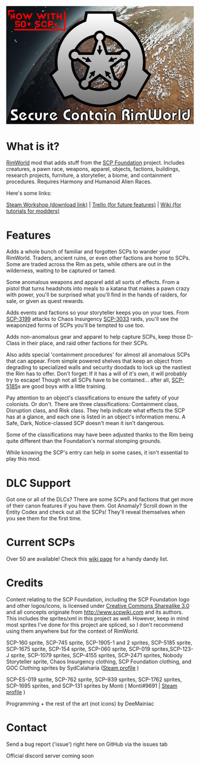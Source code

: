 <img src="About/Preview.png">

# What is it?

[RimWorld](https://store.steampowered.com/app/294100/RimWorld/) mod that adds stuff from the [SCP Foundation](http://www.scpwiki.com) project. Includes creatures, a pawn race, weapons, apparel, objects, factions, buildings, research projects, furniture, a storyteller, a biome, and containment procedures. Requires Harmony and Humanoid Alien Races.

Here's some links:

[Steam Workshop (download link)](https://steamcommunity.com/sharedfiles/filedetails/?id=2728183627) | [Trello (for future features)](https://trello.com/b/k7sHcryO/scr) | [Wiki (for tutorials for modders)](https://github.com/DeeMainiac/SCR_Mod/wiki)

# Features

Adds a whole bunch of familiar and forgotten SCPs to wander your RimWorld. Traders, ancient ruins, or even other factions are home to SCPs. Some are traded across the Rim as pets, while others are out in the wilderness, waiting to be captured or tamed.

Some anomalous weapons and apparel add all sorts of effects. From a pistol that turns headshots into meals to a katana that makes a pawn crazy with power, you'll be surprised what you'll find in the hands of raiders, for sale, or given as quest rewards.

Adds events and factions so your storyteller keeps you on your toes. From [SCP-3199](https://scp-wiki.wikidot.com/scp-3199) attacks to Chaos Insurgency [SCP-3033](https://scp-wiki.wikidot.com/scp-3033) raids, you'll see the weaponized forms of SCPs you'll be tempted to use too.

Adds non-anomalous gear and apparel to help capture SCPs, keep those D-Class in their place, and raid other factions for their SCPs. 

Also adds special 'containment procedures' for almost all anomalous SCPs that can appear. From simple powered shelves that keep an object from degrading to specialized walls and security doodads to lock up the nastiest the Rim has to offer. Don't forget: If it has a will of it's own, it will probably try to escape! Though not all SCPs have to be contained... after all, [SCP-5185](https://scp-wiki.wikidot.com/scp-5185)s are good boys with a little training.

Pay attention to an object's classifications to ensure the safety of your colonists. Or don't. There are three classifications: Containment class, Disruption class, and Risk class. They help indicate what effects the SCP has at a glance, and each one is listed in an object's information menu. A Safe, Dark, Notice-classed SCP doesn't mean it isn't dangerous.

Some of the classifications may have been adjusted thanks to the Rim being quite different than the Foundation's normal stomping grounds.

While knowing the SCP's entry can help in some cases, it isn't essential to play this mod.

# DLC Support

Got one or all of the DLCs? There are some SCPs and factions that get more of their canon features if you have them. Got Anomaly? Scroll down in the Entity Codex and check out all the SCPs! They'll reveal themselves when you see them for the first time. 

# Current SCPs

Over 50 are available! Check this [wiki page](https://github.com/DeeMainiac/SCR_Mod/wiki/List-of-SCPs-and-factions) for a handy dandy list. 

# Credits

Content relating to the SCP Foundation, including the SCP Foundation logo and other logos/icons, is licensed under [Creative Commons Sharealike 3.0](https://creativecommons.org/licenses/by-sa/3.0/) and all concepts originate from http://www.scpwiki.com and its authors. This includes the sprites/xml in this project as well. However, keep in mind most sprites I've done for this project are spliced, so I don't recommend using them anywhere but for the context of RimWorld.

SCP-160 sprite, SCP-745 sprite, SCP-1905-1 and 2 sprites, SCP-5185 sprite, SCP-1675 sprite, SCP-154 sprite, SCP-060 sprite, SCP-019 sprites,SCP-123-J sprite, SCP-1079 sprites, SCP-4155 sprites, SCP-2471 sprites, Nobody Storyteller sprite, Chaos Insurgency clothing, SCP Foundation clothing, and GOC Clothing sprites by SydCalaharia ([Steam profile](https://steamcommunity.com/profiles/76561198081910575) )

SCP-ES-019 sprite, SCP-762 sprite, SCP-939 sprites, SCP-1762 sprites, SCP-1695 sprites, and SCP-131 sprites by Monti ( Monti#9691 | [Steam profile](https://steamcommunity.com/id/montyi/) )

Programming + the rest of the art (not icons) by DeeMainiac

# Contact

Send a bug report ('issue') right here on GitHub via the issues tab

Official discord server coming soon
